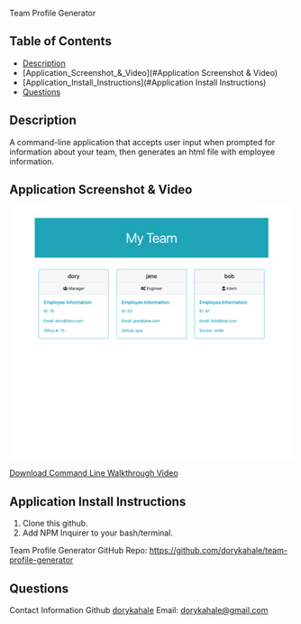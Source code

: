 Team Profile Generator
## Table of Contents
  * [Description](#Description)
  * [Application_Screenshot_&_Video](#Application Screenshot & Video)
  * [Application_Install_Instructions](#Application Install Instructions)
  * [Questions](#Questions)

## Description
A command-line application that accepts user input
when prompted for information about your team, then generates an html file with employee information.

## Application Screenshot & Video
![Terminal Screenshot](assets/terminalScreenshot.png)

[Download Command Line Walkthrough Video](assets/profilegeneratormovie.mov)

## Application Install Instructions
1. Clone this github.
2. Add NPM Inquirer to your bash/terminal.

Team Profile Generator GitHub Repo: 
https://github.com/dorykahale/team-profile-generator

  ## Questions
  Contact Information
  Github [dorykahale](https://github.com/dorykahale)
  Email: dorykahale@gmail.com

